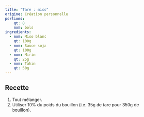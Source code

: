```yaml
---
title: "Tare : miso"
origine: Création personnelle
portions:
    qt: 8
    nom: bols
ingredients:
  - nom: Miso blanc
    qt: 100g
  - nom: Sauce soja
    qt: 100g
  - nom: Mirin
    qt: 25g
  - nom: Tahin
    qt: 50g
---
```


Recette
-------

1. Tout mélanger.
2. Utiliser 10% du poids du bouillon (i.e. 35g de tare pour 350g de bouillon).
